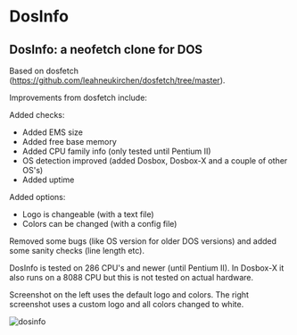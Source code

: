 # DosInfo
## DosInfo: a neofetch clone for DOS

Based on dosfetch (https://github.com/leahneukirchen/dosfetch/tree/master). 

Improvements from dosfetch include:

Added checks:
- Added EMS size
- Added free base memory
- Added CPU family info (only tested until Pentium II)
- OS detection improved (added Dosbox, Dosbox-X and a couple of other OS's)
- Added uptime

Added options:
- Logo is changeable (with a text file)
- Colors can be changed (with a config file)

Removed some bugs (like OS version for older DOS versions) and added some sanity checks (line length etc).

DosInfo is tested on 286 CPU's and newer (until Pentium II). In Dosbox-X it also runs on a 8088 CPU but this is not tested on actual hardware.


Screenshot on the left uses the default logo and colors. The right screenshot uses a custom logo and all colors changed to white.

![dosinfo](https://github.com/user-attachments/assets/ca06b0b9-bf88-4ff5-b1b4-a8e49455765e)
